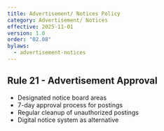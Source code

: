 ```yaml
---
title: Advertisement/ Notices Policy
category: Advertisement/ Notices
effective: 2025-11-01
version: 1.0
order: "02.08"
bylaws:
  - advertisement-notices
---
```


## Rule 21 - Advertisement Approval

- Designated notice board areas
- 7-day approval process for postings
- Regular cleanup of unauthorized postings
- Digital notice system as alternative
